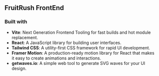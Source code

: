 ## FruitRush FrontEnd

### Built with

- **Vite**: Next Generation Frontend Tooling for fast builds and hot module replacement.
- **React**: A JavaScript library for building user interfaces.
- **Tailwind CSS**: A utility-first CSS framework for rapid UI development.
- **Framer Motion**: A production-ready motion library for React that makes it easy to create animations and interactions.
- **getwaves.io**: A simple web tool to generate SVG waves for your UI design.
